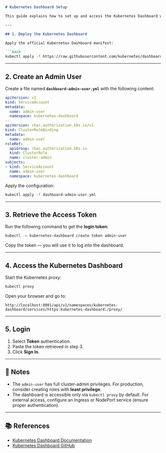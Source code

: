 

````markdown
# Kubernetes Dashboard Setup

This guide explains how to set up and access the Kubernetes Dashboard with an **admin user**.

---

## 1. Deploy the Kubernetes Dashboard

Apply the official Kubernetes Dashboard manifest:

```bash
kubectl apply -f https://raw.githubusercontent.com/kubernetes/dashboard/v2.7.0/aio/deploy/recommended.yaml
````

---

## 2. Create an Admin User

Create a file named **`dashboard-admin-user.yml`** with the following content:

```yaml
apiVersion: v1
kind: ServiceAccount
metadata:
  name: admin-user
  namespace: kubernetes-dashboard
---
apiVersion: rbac.authorization.k8s.io/v1
kind: ClusterRoleBinding
metadata:
  name: admin-user
roleRef:
  apiGroup: rbac.authorization.k8s.io
  kind: ClusterRole
  name: cluster-admin
subjects:
- kind: ServiceAccount
  name: admin-user
  namespace: kubernetes-dashboard
```

Apply the configuration:

```bash
kubectl apply -f dashboard-admin-user.yml
```

---

## 3. Retrieve the Access Token

Run the following command to get the **login token**:

```bash
kubectl -n kubernetes-dashboard create token admin-user
```

Copy the token — you will use it to log into the dashboard.

---

## 4. Access the Kubernetes Dashboard

Start the Kubernetes proxy:

```bash
kubectl proxy
```

Open your browser and go to:

```
http://localhost:8001/api/v1/namespaces/kubernetes-dashboard/services/https:kubernetes-dashboard:/proxy/
```

---

## 5. Login

1. Select **Token** authentication.
2. Paste the token retrieved in step 3.
3. Click **Sign In**.

---

## 📌 Notes

* The `admin-user` has full cluster-admin privileges. For production, consider creating roles with **least privilege**.
* The dashboard is accessible only via `kubectl proxy` by default. For external access, configure an Ingress or NodePort service (ensure proper authentication).

---

## 📚 References

* [Kubernetes Dashboard Documentation](https://kubernetes.io/docs/tasks/access-application-cluster/web-ui-dashboard/)
* [Kubernetes Dashboard GitHub](https://github.com/kubernetes/dashboard)

```

